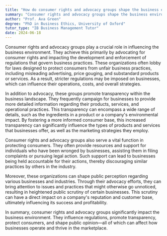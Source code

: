 ```yaml
---
title: "How do consumer rights and advocacy groups shape the business environment?"
summary: "Consumer rights and advocacy groups shape the business environment by influencing regulations, promoting transparency, and protecting consumers."
author: "Prof. Ava Green"
degree: "PhD in Business Ethics, University of Oxford"
tutor_type: "IB Business Management Tutor"
date: 2024-06-18
---
```


Consumer rights and advocacy groups play a crucial role in influencing the business environment. They achieve this primarily by advocating for consumer rights and impacting the development and enforcement of regulations that govern business practices. These organizations often lobby for laws designed to protect consumers from unfair business practices, including misleading advertising, price gouging, and substandard products or services. As a result, stricter regulations may be imposed on businesses, which can influence their operations, costs, and overall strategies.

In addition to advocacy, these groups promote transparency within the business landscape. They frequently campaign for businesses to provide more detailed information regarding their products, services, and operational practices. This transparency can encompass a wide range of details, such as the ingredients in a product or a company's environmental impact. By fostering a more informed consumer base, this increased transparency can significantly influence the types of products and services that businesses offer, as well as the marketing strategies they employ.

Consumer rights and advocacy groups also serve a vital function in protecting consumers. They often provide resources and support for individuals who have been wronged by businesses, assisting them in filing complaints or pursuing legal action. Such support can lead to businesses being held accountable for their actions, thereby discouraging similar practices by others in the industry.

Moreover, these organizations can shape public perception regarding various businesses and industries. Through their advocacy efforts, they can bring attention to issues and practices that might otherwise go unnoticed, resulting in heightened public scrutiny of certain businesses. This scrutiny can have a direct impact on a company's reputation and customer base, ultimately influencing its success and profitability.

In summary, consumer rights and advocacy groups significantly impact the business environment. They influence regulations, promote transparency, protect consumers, and shape public opinion—all of which can affect how businesses operate and thrive in the marketplace.
    